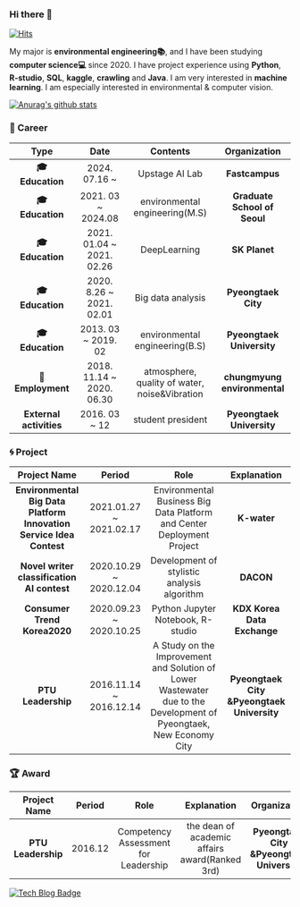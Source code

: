 ### Hi there 👋

[![Hits](https://hits.seeyoufarm.com/api/count/incr/badge.svg?url=https%3A%2F%2Fgithub.com%2FKIM-1994&count_bg=%23DE7474&title_bg=%23ECA2A2&icon=iconify.svg&icon_color=%23E7E7E7&title=HOya&edge_flat=false)](https://hits.seeyoufarm.com)

My major is **environmental engineering:books:**, and I have been studying **computer science:computer:** since 2020. I have project experience using **Python**, **R-studio**, **SQL**, **kaggle**, **crawling** and **Java**. I am very interested in **machine learning**. I am especially interested in environmental & computer vision.

[![Anurag's github stats](https://github-readme-stats.vercel.app/api?username=kim-1994)](https://github.com/anuraghazra/github-readme-stats)

### :purple_heart: Career
| **Type** | **Date** | **Contents** | **Organization** |
|:--------:|:--------:|:--------:|:--------:|
| **:mortar_board: Education** | 2024. 07.16 ~  | Upstage AI Lab | **Fastcampus** |
| **:mortar_board: Education** | 2021. 03 ~ 2024.08 | environmental engineering(M.S) | **Graduate School of Seoul** |
| **:mortar_board: Education** | 2021. 01.04 ~ 2021. 02.26 | DeepLearning | **SK Planet** |
| **:mortar_board: Education** | 2020. 8.26 ~ 2021. 02.01 | Big data analysis | **Pyeongtaek City** |
| **:mortar_board: Education** | 2013. 03 ~ 2019. 02 | environmental engineering(B.S) | **Pyeongtaek University** |
| **:office:Employment** | 2018. 11.14 ~ 2020. 06.30| atmosphere, quality of water, noise&Vibration | **chungmyung environmental** |
| **External activities** | 2016. 03 ~ 12 | student president | **Pyeongtaek University** |

### :cyclone: Project
| **Project Name** | **Period** | **Role** | **Explanation** |
|:--------:|:--------:|:--------:|:--------:|
| **Environmental Big Data Platform Innovation Service Idea Contest** | 2021.01.27 ~ 2021.02.17 | Environmental Business Big Data Platform and Center Deployment Project | **K-water** |
| **Novel writer classification AI contest** | 2020.10.29 ~ 2020.12.04 | Development of stylistic analysis algorithm | **DACON** |
| **Consumer Trend Korea2020** | 2020.09.23 ~ 2020.10.25 | Python Jupyter Notebook, R-studio  | **KDX Korea Data Exchange** |
| **PTU Leadership** | 2016.11.14 ~ 2016.12.14| A Study on the Improvement and Solution of Lower Wastewater due to the Development of Pyeongtaek, New Economy City  | **Pyeongtaek City &Pyeongtaek University** |

### &#127942; Award
| **Project Name** | **Period** | **Role** | **Explanation** | **Organization**
|:--------:|:--------:|:--------:|:--------:|:--------:|
| **PTU Leadership** | 2016.12| Competency Assessment for Leadership | the dean of academic affairs award(Ranked 3rd) | **Pyeongtaek City &Pyeongtaek University**


[![Tech Blog Badge](https://img.shields.io/badge/-HOya%20Blog-%23FF5722?style=flat&logo=blogger&logoColor=white&link=https://kim-1994.github.io/)](https://kim-1994.github.io/)

<!--
**KIM-1994/KIM-1994** is a ✨ _special_ ✨ repository because its `README.md` (this file) appears on your GitHub profile.

Here are some ideas to get you started:

- 🔭 I’m currently working on ...
- 🌱 I’m currently learning ...
- 👯 I’m looking to collaborate on ...
- 🤔 I’m looking for help with ...
- 💬 Ask me about ...
- 📫 How to reach me: ...
- 😄 Pronouns: ...
- ⚡ Fun fact: ...
